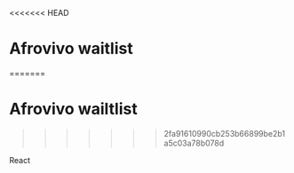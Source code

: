 <<<<<<< HEAD
# Afrovivo waitlist
=======
# Afrovivo wailtlist 
>>>>>>> 2fa91610990cb253b66899be2b1a5c03a78b078d

React